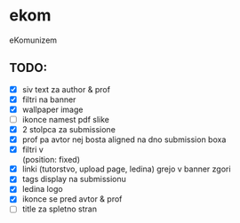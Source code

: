 # ekom
eKomunizem

## TODO:
 - [x] siv text za author & prof
 - [x] filtri na banner
 - [x] wallpaper image
 - [ ] ikonce namest pdf slike
 - [x] 2 stolpca za submissione
 - [x] prof pa avtor nej bosta aligned na dno submission boxa
 - [x] filtri v <aside> (position: fixed)
 - [x] linki (tutorstvo, upload page, ledina) grejo v banner zgori
 - [x] tags display na submissionu
 - [x] ledina logo
 - [x] ikonce se pred avtor & prof
 - [ ] title za spletno stran

